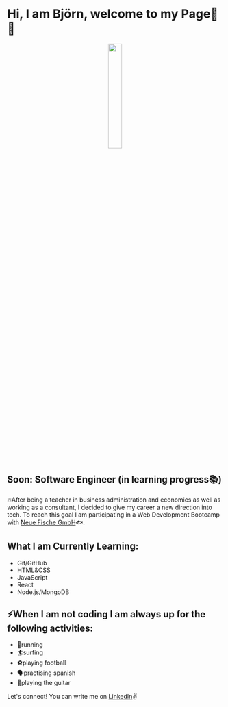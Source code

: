 # Hi, I am Björn, welcome to my Page👋🏃

<div align="center">
<img src="https://github.com/Bjoern-Jentschke/Bjoern-Jentschke/assets/155737121/1712c616-3a87-433b-bc1b-1a6a2cee3d03" height="auto" width="25%">
</div>

## Soon: Software Engineer (in learning progress📚)
:fire:After being a teacher in business administration and economics as well as working as a consultant, I decided to give my career a new direction into tech. To reach this goal I am participating in a Web Development Bootcamp with [Neue Fische GmbH](https://www.neuefische.de/)🐟.

## What I am Currently Learning:
- Git/GitHub
- HTML&CSS
- JavaScript
- React
- Node.js/MongoDB

## ⚡When I am not coding I am always up for the following activities:

  - 🏃running
  - 🏄surfing
  - ⚽playing football
  - 🗣️practising spanish
  - 🎸playing the guitar

Let's connect! You can write me on [LinkedIn](www.linkedin.com/in/björn-jentschke):v:

